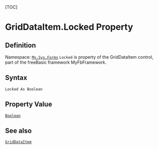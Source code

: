 [TOC]
# GridDataItem.Locked Property

## Definition
Namespace: [`My.Sys.Forms`](My.Sys.Forms.md)
`Locked` is property of the GridDataItem control, part of the freeBasic framework MyFbFramework.
## Syntax
```freeBasic
Locked As Boolean
```
## Property Value
[`Boolean`]("https://www.freebasic.net/wiki/KeyPgBoolean")
## See also
[`GridDataItem`](GridDataItem.md)
